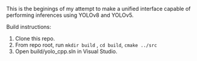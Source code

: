This is the beginings of my attempt to make a unified interface capable of performing inferences using YOLOv8 and YOLOv5. 

Build instructions:
1. Clone this repo.
2. From repo root, run `mkdir build` , `cd build`, `cmake ../src`
3. Open build/yolo_cpp.sln in Visual Studio.

